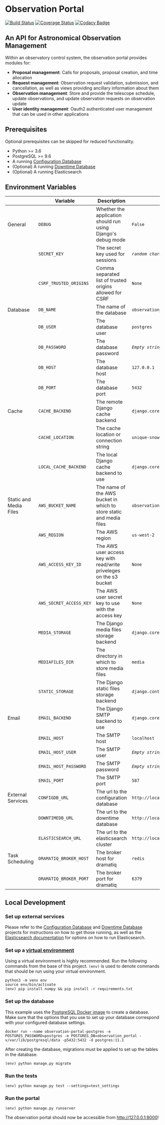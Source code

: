 # Observation Portal

[![Build Status](https://travis-ci.com/observatorycontrolsystem/observation-portal.svg?branch=master)](https://travis-ci.com/observatorycontrolsystem/observation-portal)
[![Coverage Status](https://coveralls.io/repos/github/observatorycontrolsystem/observation-portal/badge.svg?branch=master)](https://coveralls.io/github/observatorycontrolsystem/observation-portal?branch=master)
[![Codacy Badge](https://api.codacy.com/project/badge/Grade/9846cee7c4904cae8864525101030169)](https://www.codacy.com/gh/observatorycontrolsystem/observation-portal?utm_source=github.com&utm_medium=referral&utm_content=observatorycontrolsystem/observation-portal&utm_campaign=Badge_Grade)

## An API for Astronomical Observation Management

Within an observatory control system, the observation portal provides modules for:

-   **Proposal management**: Calls for proposals, proposal creation, and time allocation
-   **Request management**: Observation request validation, submission, and cancellation, as well as views providing ancillary information about them
-   **Observation management**: Store and provide the telescope schedule, update observations, and update observation requests on observation update
-   **User identity management**: Oauth2 authenticated user management that can be used in other applications

## Prerequisites

Optional prerequisites can be skipped for reduced functionality.

-   Python >= 3.6
-   PostgreSQL >= 9.6
-   A running [Configuration Database](https://github.com/observatorycontrolsystem/configdb) 
-   (Optional) A running [Downtime Database](https://github.com/observatorycontrolsystem/downtime)
-   (Optional) A running Elasticsearch

## Environment Variables

|                        | Variable                | Description                                                         | Default                                                 |
| ---------------------- | ----------------------- | ------------------------------------------------------------------- | ------------------------------------------------------- |
| General                | `DEBUG`                 | Whether the application should run using Django's debug mode        | `False`                                                 |
|                        | `SECRET_KEY`            | The secret key used for sessions                                    | _`random characters`_                                   |
|                        | `CSRF_TRUSTED_ORIGINS`  | Comma separated list of trusted origins allowed for CSRF            | `None`
| Database               | `DB_NAME`               | The name of the database                                            | `observation_portal`                                    |
|                        | `DB_USER`               | The database user                                                   | `postgres`                                              |
|                        | `DB_PASSWORD`           | The database password                                               | _`Empty string`_                                        |
|                        | `DB_HOST`               | The database host                                                   | `127.0.0.1`                                             |
|                        | `DB_PORT`               | The database port                                                   | `5432`                                                  |
| Cache                  | `CACHE_BACKEND`         | The remote Django cache backend                                     | `django.core.cache.backends.locmem.LocMemCache`         |
|                        | `CACHE_LOCATION`        | The cache location or connection string                             | `unique-snowflake`                                      |
|                        | `LOCAL_CACHE_BACKEND`   | The local Django cache backend to use                               | `django.core.cache.backends.locmem.LocMemCache`         |
| Static and Media Files | `AWS_BUCKET_NAME`       | The name of the AWS bucket in which to store static and media files | `observation-portal-test-bucket`                        |
|                        | `AWS_REGION`            | The AWS region                                                      | `us-west-2`                                             |
|                        | `AWS_ACCESS_KEY_ID`     | The AWS user access key with read/write priveleges on the s3 bucket | `None`                                                  |
|                        | `AWS_SECRET_ACCESS_KEY` | The AWS user secret key to use with the access key                  | `None`                                                  |
|                        | `MEDIA_STORAGE`         | The Django media files storage backend                              | `django.core.files.storage.FileSystemStorage`           |
|                        | `MEDIAFILES_DIR`        | The directory in which to store media files                         | `media`                                                 |
|                        | `STATIC_STORAGE`        | The Django static files storage backend                             | `django.contrib.staticfiles.storage.StaticFilesStorage` |
| Email                  | `EMAIL_BACKEND`         | The Django SMTP backend to use                                      | `django.core.mail.backends.console.EmailBackend`        |
|                        | `EMAIL_HOST`            | The SMTP host                                                       | `localhost`                                             |
|                        | `EMAIL_HOST_USER`       | The SMTP user                                                       | _`Empty string`_                                        |
|                        | `EMAIL_HOST_PASSWORD`   | The SMTP password                                                   | _`Empty string`_                                        |
|                        | `EMAIL_PORT`            | The SMTP port                                                       | `587`                                                   |
| External Services      | `CONFIGDB_URL`          | The url to the configuration database                               | `http://localhost`                                      |
|                        | `DOWNTIMEDB_URL`        | The url to the downtime database                                    | `http://localhost`                                      |
|                        | `ELASTICSEARCH_URL`     | The url to the elasticsearch cluster                                | `http://localhost`                                      |
| Task Scheduling        | `DRAMATIQ_BROKER_HOST`  | The broker host for dramatiq                                        | `redis`                                                 |
|                        | `DRAMATIQ_BROKER_PORT`  | The broker port for dramatiq                                        | `6379`                                                  |

## Local Development

### **Set up external services**

Please refer to the [Configuration Database](https://github.com/observatorycontrolsystem/configdb) and [Downtime Database](https://github.com/LCOGT/downtime) projects for instructions on how to get those running, as well as the [Elasticsearch documentation](https://www.elastic.co/guide/en/elasticsearch/reference/5.6/install-elasticsearch.html) for options on how to run Elasticsearch.

### **Set up a [virtual environment](https://docs.python.org/3/tutorial/venv.html)**

Using a virtual environment is highly recommended. Run the following commands from the base of this project. `(env)`
is used to denote commands that should be run using your virtual environment.

    python3 -m venv env
    source env/bin/activate
    (env) pip install numpy && pip install -r requirements.txt

### **Set up the database**

This example uses the [PostgreSQL Docker image](https://hub.docker.com/_/postgres) to create a database. Make sure that the options that you use to set up your database correspond with your configured database settings.

    docker run --name observation-portal-postgres -e POSTGRES_PASSWORD=postgres -e POSTGRES_DB=observation_portal -v/var/lib/postgresql/data -p5432:5432 -d postgres:11.1

After creating the database, migrations must be applied to set up the tables in the database.

    (env) python manage.py migrate

### **Run the tests**

    (env) python manage.py test --settings=test_settings

### **Run the portal**

    (env) python manage.py runserver

The observation portal should now be accessible from <http://127.0.0.1:8000>!
